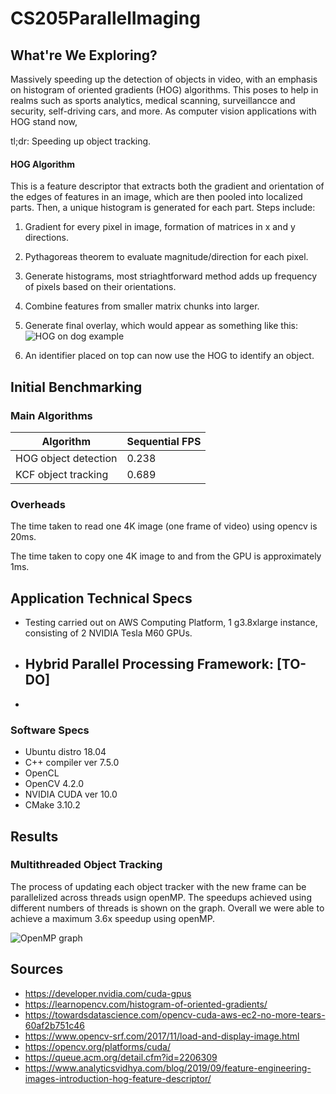 # CS205ParallelImaging

## What're We Exploring?

Massively speeding up the detection of objects in video, with an emphasis on histogram of oriented gradients (HOG) algorithms. 
This poses to help in realms such as sports analytics, medical scanning, surveillancce and security, self-driving cars, and more. 
As computer vision applications with HOG stand now, 


tl;dr: Speeding up object tracking.

#### HOG Algorithm
This is a feature descriptor that extracts both the gradient and orientation of the edges of features in an image, which are then pooled into localized parts. Then, a unique histogram is generated for each part. 
Steps include:
1. Gradient for every pixel in image, formation of matrices in x and y directions.
2. Pythagoreas theorem to evaluate magnitude/direction for each pixel.
3. Generate histograms, most striaghtforward method adds up frequency of pixels based on their orientations. 
4. Combine features from smaller matrix chunks into larger.
5. Generate final overlay, which would appear as something like this:
![HOG on dog example]("/img/doghog.png")

7. An identifier placed on top can now use the HOG to identify an object. 


## Initial Benchmarking


### Main Algorithms

| Algorithm  | Sequential FPS |
| ------------- | ------------- |
| HOG object detection  | 0.238  |
| KCF object tracking  | 0.689  |

### Overheads

The time taken to read one 4K image (one frame of video) using opencv is 20ms.

The time taken to copy one 4K image to and from the GPU is approximately 1ms. 


## Application Technical Specs
- Testing carried out on AWS Computing Platform, 1 g3.8xlarge instance, consisting of 2 NVIDIA Tesla M60 GPUs.
- Hybrid Parallel Processing Framework: [TO-DO]
  - 
- 

### Software Specs
- Ubuntu distro 18.04
- C++ compiler ver 7.5.0
- OpenCL
- OpenCV 4.2.0
- NVIDIA CUDA ver 10.0
- CMake 3.10.2

## Results


### Multithreaded Object Tracking

The process of updating each object tracker with the new frame can be parallelized across threads usign openMP. The speedups achieved using different numbers of threads is shown on the graph. Overall we were able to achieve a maximum 3.6x speedup using openMP. 

![OpenMP graph]("./img/openmptracking.png")


### 

## Sources

- https://developer.nvidia.com/cuda-gpus
- https://learnopencv.com/histogram-of-oriented-gradients/
- https://towardsdatascience.com/opencv-cuda-aws-ec2-no-more-tears-60af2b751c46
- https://www.opencv-srf.com/2017/11/load-and-display-image.html
- https://opencv.org/platforms/cuda/
- https://queue.acm.org/detail.cfm?id=2206309
- https://www.analyticsvidhya.com/blog/2019/09/feature-engineering-images-introduction-hog-feature-descriptor/

